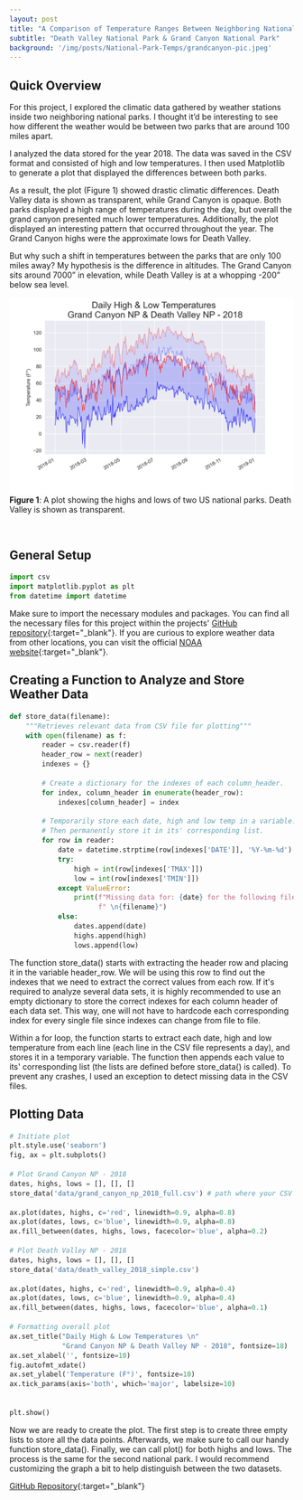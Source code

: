 ```yaml
---
layout: post
title: "A Comparison of Temperature Ranges Between Neighboring National Parks"
subtitle: "Death Valley National Park & Grand Canyon National Park"
background: '/img/posts/National-Park-Temps/grandcanyon-pic.jpeg'
---
```



## Quick Overview
For this project, I explored the climatic data gathered by weather stations inside two neighboring national parks. I thought it’d be interesting to see how different the weather would be between two parks that are around 100 miles apart.

I analyzed the data stored for the year 2018. The data was saved in the CSV format and consisted of high and low temperatures. I then used Matplotlib to generate a plot that displayed the differences between both parks.

As a result, the plot (Figure 1) showed drastic climatic differences. Death Valley data is shown as transparent, while Grand Canyon is opaque. Both parks displayed a high range of temperatures during the day, but overall the grand canyon presented much lower temperatures. Additionally, the plot displayed an interesting pattern that occurred throughout the year. The Grand Canyon highs were the approximate lows for Death Valley.

But why such a shift in temperatures between the parks that are only 100 miles away? My hypothesis is the difference in altitudes. The Grand Canyon sits around 7000” in elevation, while Death Valley is at a whopping -200” below sea level.

![GCVSDV](/img/posts/National-Park-Temps/GCNPvsDVNP.png)
**Figure 1**: A plot showing the highs and lows of two US national parks. Death Valley is shown as transparent.
<p>&nbsp;</p>

## General Setup
````python
import csv
import matplotlib.pyplot as plt
from datetime import datetime
````
Make sure to import the necessary modules and packages. You can find all the necessary files for this project within the projects' [GitHub repository](https://github.com/LarryS19/DeathValley-vs-GrandCanyon){:target="_blank"}.
If you are curious to explore weather data from other locations, you can visit the official [NOAA website](https://www.ncdc.noaa.gov/cdo-web/search){:target="_blank"}.

## Creating a Function to Analyze and Store Weather Data
````python
def store_data(filename):
    """Retrieves relevant data from CSV file for plotting"""
    with open(filename) as f:
        reader = csv.reader(f)
        header_row = next(reader)
        indexes = {}

        # Create a dictionary for the indexes of each column_header.
        for index, column_header in enumerate(header_row):
            indexes[column_header] = index
        
        # Temporarily store each date, high and low temp in a variable.
        # Then permanently store it in its' corresponding list.
        for row in reader:
            date = datetime.strptime(row[indexes['DATE']], '%Y-%m-%d')
            try:
                high = int(row[indexes['TMAX']])
                low = int(row[indexes['TMIN']])
            except ValueError:
                print(f"Missing data for: {date} for the following file:"
                      f" \n{filename}")
            else:
                dates.append(date)
                highs.append(high)
                lows.append(low)
````
The function store_data() starts with
extracting the header row and placing it in the variable header_row. We will be using this row to find out the indexes that we need to extract the correct values from each row.
If it's required to analyze several data sets, it is highly recommended to use an empty dictionary to store the correct indexes for each column header of each data set. This way, one will not have to hardcode each corresponding index for every single file since indexes can change from file to file.

Within a for loop, the function starts to extract each date, high and low temperature from each line (each line in the CSV file represents a day), and stores it in a temporary variable. The function then appends each value to its' corresponding list (the lists are defined before store_data() is called). To prevent any crashes, I used an exception to detect missing data in the CSV files.

## Plotting Data
````python
# Initiate plot
plt.style.use('seaborn')
fig, ax = plt.subplots()

# Plot Grand Canyon NP - 2018
dates, highs, lows = [], [], []
store_data('data/grand_canyon_np_2018_full.csv') # path where your CSV file is located

ax.plot(dates, highs, c='red', linewidth=0.9, alpha=0.8)
ax.plot(dates, lows, c='blue', linewidth=0.9, alpha=0.8)
ax.fill_between(dates, highs, lows, facecolor='blue', alpha=0.2)

# Plot Death Valley NP - 2018
dates, highs, lows = [], [], []
store_data('data/death_valley_2018_simple.csv')

ax.plot(dates, highs, c='red', linewidth=0.9, alpha=0.4)
ax.plot(dates, lows, c='blue', linewidth=0.9, alpha=0.4)
ax.fill_between(dates, highs, lows, facecolor='blue', alpha=0.1)

# Formatting overall plot
ax.set_title("Daily High & Low Temperatures \n"
             "Grand Canyon NP & Death Valley NP - 2018", fontsize=18)
ax.set_xlabel('', fontsize=10)
fig.autofmt_xdate()
ax.set_ylabel('Temperature (F°)', fontsize=10)
ax.tick_params(axis='both', which='major', labelsize=10)


plt.show()
````
Now we are ready to create the plot. The first step is to create three empty lists to store all the data points. Afterwards, we make sure to call our handy function store_data(). Finally, we can call plot() for both highs and lows. The process is the same for the second national park. I would recommend customizing the graph a bit to help distinguish between the two datasets. 

[GitHub Repository](https://github.com/LarryS19/DeathValley-vs-GrandCanyon){:target="_blank"}
